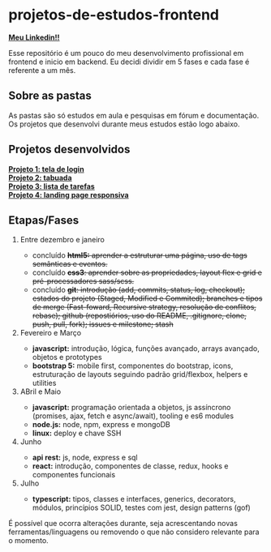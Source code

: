 # projetos-de-estudos-frontend

<a href="https://www.linkedin.com/in/gilmar-carlos97/"><b>Meu Linkedin!!</b></a>

Esse repositório é um pouco do meu desenvolvimento profissional em frontend e inicio em backend. Eu decidi dividir em 5 fases e cada fase é referente a um mês.


<h2>Sobre as pastas</h2>
<p>As pastas são só estudos em aula e pesquisas em fórum e documentação. Os projetos que desenvolvi durante meus estudos estão logo abaixo.</p>

<h2>Projetos desenvolvidos</h2>
<a href="https://gilmarcarlos-developer.github.io/tela-de-login-1/"><b>Projeto 1: tela de login</b></a>
</br>
<a href="https://gilmarcarlos-developer.github.io/tabuada-1/"><b>Projeto 2: tabuada</b></a>
</br>
<a href="https://gilmarcarlos-developer.github.io/lista-de-tarefas-1/"><b>Projeto 3: lista de tarefas</b></a>
</br>
<a href="https://gilmarcarlos-developer.github.io/landing-page-responsiva-1/"><b>Projeto 4: landing page responsiva</b></a>

<h2>Etapas/Fases</h2>
<ol>
    <li>Entre dezembro e janeiro</li>
    <ul>
        <li>concluído <s><b>html5:</b> aprender a estruturar uma página, uso de tags semânticas e eventos.</s></li>
        <li>concluído <s><b>css3</b>: aprender sobre as propriedades, layout flex e grid e pré-processadores sass/scss.</s></li>
        <li>concluído <s><b>git</b>: introdução (add, commits, status, log, checkout); estados do projeto (Staged, Modified e Commited); branches e tipos de merge (Fast-foward, Recursive strategy, resolução de conflitos, rebase); github (repostiórios, uso do README, .gitignore, clone, push, pull, fork); issues e milestone; stash</s></li>
    </ul>
    <li>Fevereiro e Março</li>
    <ul>
        <li><b>javascript:</b> introdução, lógica, funções avançado, arrays avançado, objetos e prototypes</li>
        <li><b>bootstrap 5:</b> mobile first, componentes do bootstrap, icons, estruturação de layouts seguindo padrão grid/flexbox, helpers e utilities</li>
    </ul>
    <li>ABril e Maio</li>
    <ul>
        <li><b>javascript:</b> programação orientada a objetos, js assíncrono (promises, ajax, fetch e async/await), tooling e es6 modules</li>
        <li><b>node.js:</b> node, npm, express e mongoDB</li>
        <li><b>linux:</b> deploy e chave SSH</li>
    </ul>
    <li>Junho</li>
    <ul>
        <li><b>api rest:</b> js, node, express e sql</li>
        <li><b>react:</b> introdução, componentes de classe, redux, hooks e componentes funcionais </li>
    </ul>
    <li>Julho</li>
    <ul>
        <li><b>typescript:</b> tipos, classes e interfaces, generics, decorators, módulos, princípios SOLID, testes com jest, design patterns (gof)</li>
    </ul>
</ol>

<p>É possível que ocorra alterações durante, seja acrescentando novas ferramentas/linguagens ou removendo o que não considero relevante para o momento.</p>
